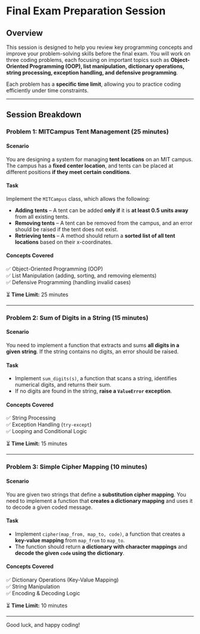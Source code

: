 # **Final Exam Preparation Session**

## **Overview**

This session is designed to help you review key programming concepts and improve your problem-solving skills before the final exam. You will work on three coding problems, each focusing on important topics such as **Object-Oriented Programming (OOP), list manipulation, dictionary operations, string processing, exception handling, and defensive programming**.

Each problem has a **specific time limit**, allowing you to practice coding efficiently under time constraints.

---

## **Session Breakdown**

### **Problem 1: MITCampus Tent Management (25 minutes)**

#### **Scenario**

You are designing a system for managing **tent locations** on an MIT campus. The campus has a **fixed center location**, and tents can be placed at different positions **if they meet certain conditions**.

#### **Task**

Implement the `MITCampus` class, which allows the following:

- **Adding tents** – A tent can be added **only if** it is **at least 0.5 units away** from all existing tents.
- **Removing tents** – A tent can be removed from the campus, and an error should be raised if the tent does not exist.
- **Retrieving tents** – A method should return a **sorted list of all tent locations** based on their x-coordinates.

#### **Concepts Covered**

✅ Object-Oriented Programming (OOP)  
✅ List Manipulation (adding, sorting, and removing elements)  
✅ Defensive Programming (handling invalid cases)  

⏳ **Time Limit:** 25 minutes  

---

### **Problem 2: Sum of Digits in a String (15 minutes)**

#### **Scenario**

You need to implement a function that extracts and sums **all digits in a given string**. If the string contains no digits, an error should be raised.

#### **Task**

- Implement `sum_digits(s)`, a function that scans a string, identifies numerical digits, and returns their sum.
- If no digits are found in the string, **raise a `ValueError` exception**.

#### **Concepts Covered**

✅ String Processing  
✅ Exception Handling (`try-except`)  
✅ Looping and Conditional Logic  

⏳ **Time Limit:** 15 minutes  

---

### **Problem 3: Simple Cipher Mapping (10 minutes)**

#### **Scenario**

You are given two strings that define a **substitution cipher mapping**. You need to implement a function that **creates a dictionary mapping** and uses it to decode a given coded message.

#### **Task**

- Implement `cipher(map_from, map_to, code)`, a function that creates a **key-value mapping** from `map_from` to `map_to`.
- The function should return **a dictionary with character mappings** and **decode the given `code` using the dictionary**.

#### **Concepts Covered**

✅ Dictionary Operations (Key-Value Mapping)  
✅ String Manipulation  
✅ Encoding & Decoding Logic  

⏳ **Time Limit:** 10 minutes  

---

Good luck, and happy coding!
